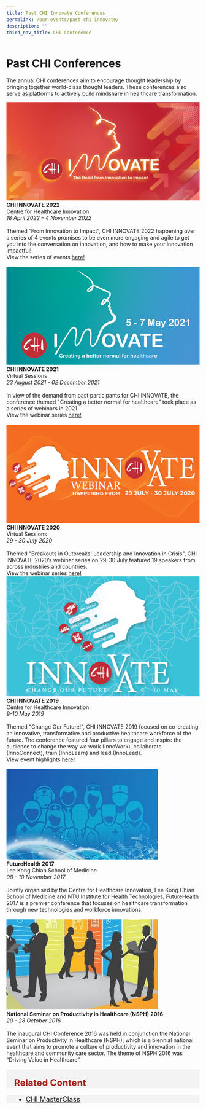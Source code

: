 ```yaml
---
title: Past CHI Innovate Conferences
permalink: /our-events/past-chi-innovate/
description: ""
third_nav_title: CHI Conference
---
```

# Past CHI Conferences


The annual CHI conferences aim to encourage thought leadership by bringing together world-class thought leaders. These conferences also serve as platforms to actively build mindshare in healthcare transformation.

<div class="row">
<div class="col"> 
<a href="https://chiinnovate2023.klobbi.com/"><img alt="CHI Innovate 2023" src="/images/innovate%202022%20(right).png"></a><br>
		<div class="header"><b>CHI INNOVATE 2022 </b></div>Centre for Healthcare Innovation
		<div class="para"><em>18 April 2022 – 4 November 2022</em><br><br>
Themed “From Innovation to Impact”, CHI INNOVATE 2022 happening over a series of 4 events promises to be even more engaging and agile to get you into the conversation on innovation, and how to make your innovation impactful! 
<br>View the series of events  
 <a href="https://www.youtube.com/watch?v=L1ot3SRsRMY&amp;list=PLTrhD5VOFZmocGcY2hMpjCFtuG1_QrQyc">here!</a>
</div>
<br>

</div>
	<div class="col"> 
<a href="https://chiinnovate2023.klobbi.com/"><img alt="CHI Innovate 2021" src="/images/innovate%20(right).jpg"></a>
		<br>
	<div class="header"><b>CHI INNOVATE 2021</b></div>Virtual Sessions
	<div class="para"><em>23 August 2021 - 02 December 2021</em>
<br><br>In view of the demand from past participants for CHI INNOVATE, the conference themed "Creating a better normal for healthcare" took place as a series of webinars in 2021. 
<br>View the webinar series <a href="https://www.youtube.com/watch?v=NuNyS4vP6IY&amp;list=PLTrhD5VOFZmpTbZQW9Y5r6K1KogwktE2c">here!</a>
</div>
<br>

</div>
	<div class="col"> 
<a href="https://chiinnovate2023.klobbi.com/"><img alt="CHI Innovate 2020" src="/images/Logos/2020_banner-right.jpg"></a><br>
	<div class="header"><b>CHI INNOVATE 2020</b></div>Virtual Sessions
	<div class="para"><em>29 - 30 July 2020</em>
<br><br>​Themed "Breakouts in Outbreaks: Leadership and Innovation in Crisis", CHI INNOVATE 2020’s webinar series on 29-30 July featured 19 speakers from across industries and countries.<br>
View the webinar series <a href="https://www.youtube.com/playlist?list=PLTrhD5VOFZmqv3n_Ncc5Yf_Th372lr8gJ">here!</a>
</div>
</div></div>

<div class="row">
<div class="col"> 
<a href="https://chiinnovate2023.klobbi.com/"><img alt="CHI Innovate 2019" src="/images/chi%20innovate%20badge%20website.png"></a><br>
		<div class="header"><b>CHI INNOVATE 2019 </b></div>Centre for Healthcare Innovation
		<div class="para"><em>9-10 May 2019</em><br><br>Themed "Change Our Future!", CHI INNOVATE 2019 focused on co-creating an innovative, transformative and productive healthcare workforce of the future. The conference featured four pillars to engage and inspire the audience to change the way we work (InnoWork), collaborate (InnoConnect), train (InnoLearn) and lead (InnoLead). <br>View event highlights 
 <a href="https://chiinnovate2023.klobbi.com/">here!</a>
</div>
<br>

</div>
	<div class="col"> 
<a href="https://chiinnovate2023.klobbi.com/"><img alt="Fh 2017" src="/images/events_conference1.jpg"></a><br>
	<div class="header"><b>FutureHealth 2017</b></div>Lee Kong Chian School of Medicine
	<div class="para"><em>08 - 10 November 2017</em><br><br>
Jointly organised by the Centre for Healthcare Innovation, Lee Kong Chian School of Medicine and NTU Institute for Health Technologies, FutureHealth 2017 is a premier conference that focuses on healthcare transformation through new technologies and workforce innovations.
</div>
<br>

</div>
	<div class="col"> 
<a href="https://chiinnovate2023.klobbi.com/"><img alt="nsph2016" src="/images/events_conference2.jpg"></a><br>
	<div class="header"><b>National Seminar on Productivity in Healthcare (NSPH) 2016</b></div>
	<div class="para"><em>20 - 28 October 2016</em><br><br>
The inaugural CHI Conference 2016 was held in conjunction the National Seminar on Productivity in Healthcare (NSPH), which is a biennial national event that aims to promote a culture of productivity and innovation in the healthcare and community care sector. The theme of NSPH 2016 was “Driving Value in Healthcare”. 
</div>
<br></div></div>


<div style="font-size:24px; font-weight: 700; color: #a6221c; background-color: #f3f3f3; padding: 20px 0px 0px 20px;" class="row"> Related Content</div>

<div style="font-size:18px ;background-color: #f3f3f3; padding: 0px 25px 0px 20px;" class="row">
	<ul>
		<li><a href="/our-events/chimasterclass/">CHI MasterClass</a></li>
			</ul>
</div>